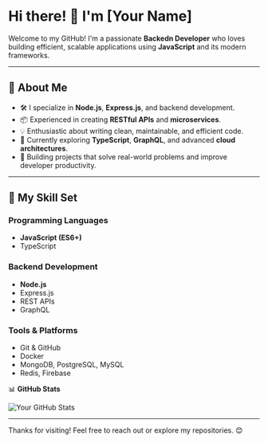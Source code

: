 # Hi there! 👋 I'm [Your Name]

Welcome to my GitHub! I'm a passionate **Backedn Developer** who loves building efficient, scalable applications using **JavaScript** and its modern frameworks.

---

## 🚀 About Me

- 🛠️ I specialize in **Node.js**, **Express.js**, and backend development.
- 📦 Experienced in creating **RESTful APIs** and **microservices**.
- 💡 Enthusiastic about writing clean, maintainable, and efficient code.
- 🌱 Currently exploring **TypeScript**, **GraphQL**, and advanced **cloud architectures**.
- 🔭 Building projects that solve real-world problems and improve developer productivity.

---

## 📂 My Skill Set

### Programming Languages
- **JavaScript (ES6+)**
- TypeScript

### Backend Development
- **Node.js**
- Express.js
- REST APIs
- GraphQL

### Tools & Platforms
- Git & GitHub
- Docker
- MongoDB, PostgreSQL, MySQL
- Redis, Firebase

📊 **GitHub Stats**

![Your GitHub Stats](https://github-readme-stats.vercel.app/api?username=muazahmed-dev&show_icons=true&theme=radical)

---

Thanks for visiting! Feel free to reach out or explore my repositories. 😊
